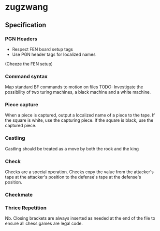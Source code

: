 # zugzwang



## Specification

### PGN Headers
- Respect FEN board setup tags
- Use PGN header tags for localized names

(Cheeze the FEN setup)

### Command syntax
Map standard BF commands to motion on files
TODO: Investigate the possibility of two turing machines, a black machine and a white machine. 

### Piece capture
When a piece is captured, output a localized name of a piece to the tape.
If the square is white, use the capturing piece.
If the square is black, use the captured piece.

### Castling
Castling should be treated as a move by both the rook and the king

### Check
Checks are a special operation. Checks copy the value from the attacker's tape at the attacker's position to the defense's tape at the defense's position.

### Checkmate

### Thrice Repetition

Nb. Closing brackets are always inserted as needed at the end of the file to ensure all chess games are legal code. 
